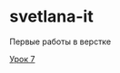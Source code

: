 # svetlana-it
Первые работы в верстке

[Урок 7](http://svetlana-it.github.io/lesson7/ "Изменения в сайте на 2 ноября(видео 23)")
